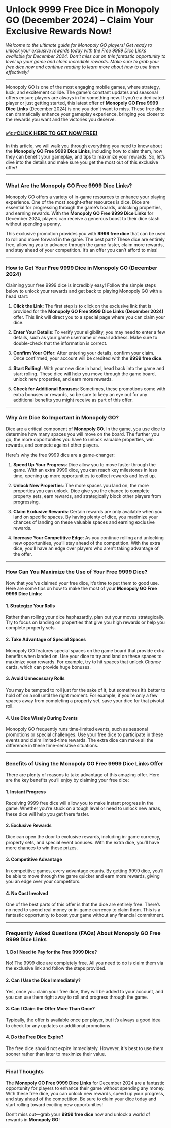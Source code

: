 # Unlock 9999 Free Dice in Monopoly GO (December 2024) – Claim Your Exclusive Rewards Now!

*Welcome to the ultimate guide for Monopoly GO players! Get ready to unlock your exclusive rewards today with the Free 9999 Dice Links available for December 2024. Don’t miss out on this fantastic opportunity to level up your game and claim incredible rewards. Make sure to grab your free dice now and continue reading to learn more about how to use them effectively!*

---

Monopoly GO is one of the most engaging mobile games, where strategy, luck, and excitement collide. The game's constant updates and seasonal offers ensure players are always in for something new. If you’re a dedicated player or just getting started, this latest offer of **Monopoly GO Free 9999 Dice Links** (December 2024) is one you don’t want to miss. These free dice can dramatically enhance your gameplay experience, bringing you closer to the rewards you want and the victories you deserve.

### [✅👉CLICK HERE TO GET NOW FREE!](https://freeforyou.xyz/monopoly/go/)

In this article, we will walk you through everything you need to know about the **Monopoly GO Free 9999 Dice Links**, including how to claim them, how they can benefit your gameplay, and tips to maximize your rewards. So, let’s dive into the details and make sure you get the most out of this exclusive offer!

---

### What Are the Monopoly GO Free 9999 Dice Links?

Monopoly GO offers a variety of in-game resources to enhance your playing experience. One of the most sought-after resources is dice. Dice are essential for progressing through the game’s boards, unlocking properties, and earning rewards. With the **Monopoly GO Free 9999 Dice Links** for December 2024, players can receive a generous boost to their dice stash without spending a penny.

This exclusive promotion provides you with **9999 free dice** that can be used to roll and move forward in the game. The best part? These dice are entirely free, allowing you to advance through the game faster, claim more rewards, and stay ahead of your competition. It’s an offer you can’t afford to miss!

---

### How to Get Your Free 9999 Dice in Monopoly GO (December 2024)

Claiming your free 9999 dice is incredibly easy! Follow the simple steps below to unlock your rewards and get back to playing Monopoly GO with a head start:

1. **Click the Link**: The first step is to click on the exclusive link that is provided for the **Monopoly GO Free 9999 Dice Links (December 2024)** offer. This link will direct you to a special page where you can claim your dice.
   
2. **Enter Your Details**: To verify your eligibility, you may need to enter a few details, such as your game username or email address. Make sure to double-check that the information is correct.

3. **Confirm Your Offer**: After entering your details, confirm your claim. Once confirmed, your account will be credited with the **9999 free dice**.

4. **Start Rolling!**: With your new dice in hand, head back into the game and start rolling. These dice will help you move through the game board, unlock new properties, and earn more rewards.

5. **Check for Additional Bonuses**: Sometimes, these promotions come with extra bonuses or rewards, so be sure to keep an eye out for any additional benefits you might receive as part of this offer.

---

### Why Are Dice So Important in Monopoly GO?

Dice are a critical component of **Monopoly GO**. In the game, you use dice to determine how many spaces you will move on the board. The further you go, the more opportunities you have to unlock valuable properties, win rewards, and compete against other players. 

Here's why the free 9999 dice are a game-changer:

1. **Speed Up Your Progress**: Dice allow you to move faster through the game. With an extra 9999 dice, you can reach key milestones in less time, opening up more opportunities to collect rewards and level up.
   
2. **Unlock New Properties**: The more spaces you land on, the more properties you can unlock. Dice give you the chance to complete property sets, earn rewards, and strategically block other players from progressing.

3. **Claim Exclusive Rewards**: Certain rewards are only available when you land on specific spaces. By having plenty of dice, you maximize your chances of landing on these valuable spaces and earning exclusive rewards.

4. **Increase Your Competitive Edge**: As you continue rolling and unlocking new opportunities, you’ll stay ahead of the competition. With the extra dice, you’ll have an edge over players who aren’t taking advantage of the offer.

---

### How Can You Maximize the Use of Your Free 9999 Dice?

Now that you’ve claimed your free dice, it’s time to put them to good use. Here are some tips on how to make the most of your **Monopoly GO Free 9999 Dice Links**:

#### 1. **Strategize Your Rolls**
Rather than rolling your dice haphazardly, plan out your moves strategically. Try to focus on landing on properties that give you high rewards or help you complete property sets. 

#### 2. **Take Advantage of Special Spaces**
Monopoly GO features special spaces on the game board that provide extra benefits when landed on. Use your dice to try and land on these spaces to maximize your rewards. For example, try to hit spaces that unlock *Chance* cards, which can provide huge bonuses.

#### 3. **Avoid Unnecessary Rolls**
You may be tempted to roll just for the sake of it, but sometimes it’s better to hold off on a roll until the right moment. For example, if you’re only a few spaces away from completing a property set, save your dice for that pivotal roll.

#### 4. **Use Dice Wisely During Events**
Monopoly GO frequently runs time-limited events, such as seasonal promotions or special challenges. Use your free dice to participate in these events and claim limited-time rewards. The extra dice can make all the difference in these time-sensitive situations.

---

### Benefits of Using the Monopoly GO Free 9999 Dice Links Offer

There are plenty of reasons to take advantage of this amazing offer. Here are the key benefits you’ll enjoy by claiming your free dice:

#### 1. **Instant Progress**
Receiving 9999 free dice will allow you to make instant progress in the game. Whether you’re stuck on a tough level or need to unlock new areas, these dice will help you get there faster.

#### 2. **Exclusive Rewards**
Dice can open the door to exclusive rewards, including in-game currency, property sets, and special event bonuses. With the extra dice, you’ll have more chances to win these prizes.

#### 3. **Competitive Advantage**
In competitive games, every advantage counts. By getting 9999 dice, you’ll be able to move through the game quicker and earn more rewards, giving you an edge over your competitors.

#### 4. **No Cost Involved**
One of the best parts of this offer is that the dice are entirely free. There’s no need to spend real money or in-game currency to claim them. This is a fantastic opportunity to boost your game without any financial commitment.

---

### Frequently Asked Questions (FAQs) About Monopoly GO Free 9999 Dice Links

#### 1. **Do I Need to Pay for the Free 9999 Dice?**
No! The 9999 dice are completely free. All you need to do is claim them via the exclusive link and follow the steps provided.

#### 2. **Can I Use the Dice Immediately?**
Yes, once you claim your free dice, they will be added to your account, and you can use them right away to roll and progress through the game.

#### 3. **Can I Claim the Offer More Than Once?**
Typically, the offer is available once per player, but it’s always a good idea to check for any updates or additional promotions.

#### 4. **Do the Free Dice Expire?**
The free dice should not expire immediately. However, it's best to use them sooner rather than later to maximize their value.

---

### Final Thoughts

The **Monopoly GO Free 9999 Dice Links** for December 2024 are a fantastic opportunity for players to enhance their game without spending any money. With these free dice, you can unlock new rewards, speed up your progress, and stay ahead of the competition. Be sure to claim your dice today and start rolling toward exciting new opportunities!

Don’t miss out—grab your **9999 free dice** now and unlock a world of rewards in **Monopoly GO**!
